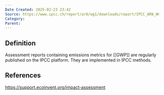 ```yaml
---
Date Created: 2025-02-23 23:42
Source: https://www.ipcc.ch/report/ar6/wg1/downloads/report/IPCC_AR6_WGI_Chapter07.pdf
Category: 
Parent:
---
```

## Definition
Assessment reports containing emissions metrics for [[GWP]] are regularly published on the IPCC platform. They are implemented in IPCC methods. 

## References
https://support.ecoinvent.org/impact-assessment